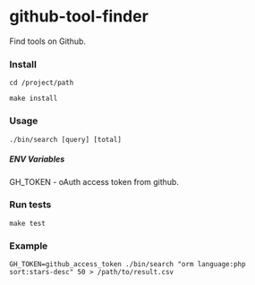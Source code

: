 # github-tool-finder
Find tools on Github.

### Install

`cd /project/path`

`make install`

### Usage

`./bin/search [query] [total]`


##### ENV Variables
GH_TOKEN - oAuth access token from github.

### Run tests

`make test`

### Example
`GH_TOKEN=github_access_token ./bin/search "orm language:php sort:stars-desc" 50 > /path/to/result.csv`